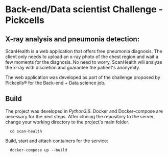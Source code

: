 # Back-end/Data scientist Challenge - Pickcells

## X-ray analysis and pneumonia detection:

ScanHealth is a web application that offers free pneumonia diagnosis. The client only needs to upload an x-ray photo of the chest region and wait a few moments for the diagnosis. No need to worry, ScanHealth will analyze the x-ray with discretion and guarantee the patient's anonymity.

The web application was developed as part of the challenge proposed by Pickcells® for the Back-end + Data science job.

## Build

The project was developed in <i>Python3.6</i>. Docker and Docker-compose are necessary for the next steps. After cloning the repository to the server, change your working directory to the project's main folder.

```
  cd scan-health
```

Build, start and attach containers for the service:

```
  docker-compose up --build
```
